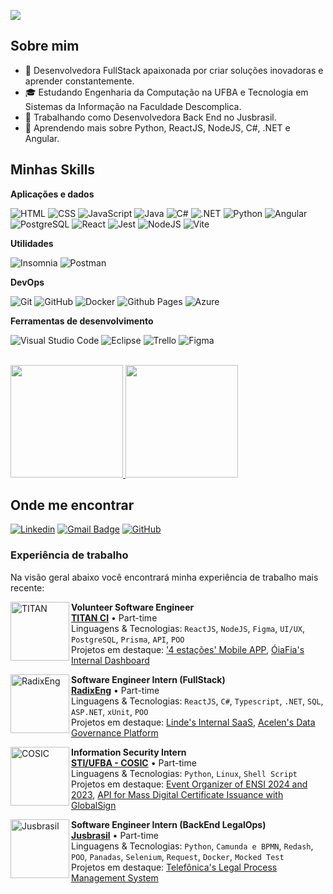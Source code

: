 ![](https://komarev.com/ghpvc/?username=pamellabeca&color=006bed)
## Sobre mim

- 🤔 Desenvolvedora FullStack apaixonada por criar soluções inovadoras e aprender constantemente.
- 🎓 Estudando Engenharia da Computação na UFBA e Tecnologia em Sistemas da Informação na Faculdade Descomplica.
- 💼 Trabalhando como Desenvolvedora Back End no Jusbrasil.
- 🌱 Aprendendo mais sobre Python, ReactJS, NodeJS, C#, .NET e Angular.

## Minhas Skills

**Aplicações e dados**

![HTML](https://img.shields.io/badge/-HTML-333333?style=flat&logo=html5&logoColor=E34F26)
![CSS](https://img.shields.io/badge/-CSS-333333?style=flat&logo=css3&logoColor=1572B6)
![JavaScript](https://img.shields.io/badge/-JavaScript-333333?style=flat&logo=javascript&logoColor=F7DF1E)
![Java](https://img.shields.io/badge/java-333333.svg?style=flat&logo=openjdk&logoColor=%23ED8B00)
![C#](https://img.shields.io/badge/c%23-333333.svg?style=flat&logo=csharp&logoColor=%23239120)
![.NET](https://img.shields.io/badge/-.NET-333333?style=flat&logo=dotnet&logoColor=512BD4)
![Python](https://img.shields.io/badge/-Python-333333?style=flat&logo=python&logoColor=3776AB)
![Angular](https://img.shields.io/badge/-Angular-333333?style=flat&logo=angular&logoColor=DD0031)
![PostgreSQL](https://img.shields.io/badge/-PostgreSQL-333333?style=flat&logo=postgresql&logoColor=336791)
![React](https://img.shields.io/badge/-React-333333?style=flat&logo=react&logoColor=61DAFB)
![Jest](https://img.shields.io/badge/-Jest-333333?style=flat&logo=jest)
![NodeJS](https://img.shields.io/badge/node.js-333333?style=flat&logo=node.js&logoColor=6DA55F)
![Vite](https://img.shields.io/badge/vite-333333.svg?style=flat&logo=vite&logoColor=%23646CFF)

**Utilidades**

![Insomnia](https://img.shields.io/badge/-Insomnia-333333?style=flat&logo=insomnia)
![Postman](https://img.shields.io/badge/-Postman-333333?style=flat&logo=postman)

**DevOps**

![Git](https://img.shields.io/badge/-Git-333333?style=flat&logo=git)
![GitHub](https://img.shields.io/badge/-GitHub-333333?style=flat&logo=github)
![Docker](https://img.shields.io/badge/-Docker-333333?style=flat&logo=docker)
![Github Pages](https://img.shields.io/badge/github%20pages-333333?style=flat&logo=github&logoColor=121013)
![Azure](https://img.shields.io/badge/azure-333333.svg?style=flat&logo=microsoftazure&logoColor=%230072C6)

**Ferramentas de desenvolvimento**

![Visual Studio Code](https://img.shields.io/badge/-Visual%20Studio%20Code-333333?style=flat&logo=visual-studio-code&logoColor=007ACC)
![Eclipse](https://img.shields.io/badge/-Eclipse-333333?style=flat&logo=eclipse-ide&logoColor=2C2255)
![Trello](https://img.shields.io/badge/-Trello-333333?style=flat&logo=trello&logoColor=007ACC)
![Figma](https://img.shields.io/badge/-Figma-333333?style=flat&logo=figma&logoColor=007ACC)


<br/>

<a href="https://github.com/pamellabeca" title="Perfil da Pamella">
  <img height="180em" src="https://github-readme-stats.vercel.app/api?username=pamellabeca&theme=dracula&show_icons=true" />
  <img height="180em" src="https://github-readme-stats.vercel.app/api/top-langs/?username=pamellabeca&layout=compact&langs_count=7&theme=dracula&show_icons=true"/>
</a>

## Onde me encontrar

[![Linkedin](https://img.shields.io/badge/-PamellaSilva-blue?style=flat-square&logo=Linkedin&logoColor=white&link=https://www.linkedin.com/in/pamella-silva-dev/)](https://www.linkedin.com/in/pamella-silva-dev/)
[![Gmail Badge](https://img.shields.io/badge/-mailto:pamellarebecabispo@gmail.com-006bed?style=flat-square&logo=Gmail&logoColor=white&link=mailto:mailto:pamellarebecabispo@gmail.com)](mailto:pamellarebecabispo@gmail.com)
[![GitHub](https://img.shields.io/github/followers/pamellabeca?label=follow&style=social)](https://github.com/pamellabeca)

### Experiência de trabalho

Na visão geral abaixo você encontrará minha experiência de trabalho mais recente:

[<img align="left" height="94px" width="94px" alt="TITAN" src="https://www.titanci.com.br/_next/static/media/LogoFooter.1774f537.svg"/>](https://www.titanci.com.br/)

**Volunteer Software Engineer** \
[**TITAN CI**](https://www.titanci.com.br/) • Part-time \
Linguagens & Tecnologias: `ReactJS`, `NodeJS`, `Figma`, `UI/UX`, `PostgreSQL`, `Prisma`, `API`, `POO`\
Projetos em destaque: ['4 estações' Mobile APP](https://play.google.com/store/apps/details?id=com.app.dados_saude), [ÓiaFia's Internal Dashboard](https://oiafia.com.br/)
<br/>

[<img align="left" height="94px" width="94px" alt="RadixEng" src="https://static.wixstatic.com/media/8e4420_e836a94190814e62aebc479d2cad1c33~mv2.png/v1/crop/x_0,y_0,w_817,h_322/fill/w_410,h_160,al_c,q_85,usm_0.66_1.00_0.01,enc_avif,quality_auto/logo%20Radix%20branca%20ingl%C3%AAs.png"/>](https://radixeng.com.br/)

**Software Engineer Intern (FullStack)** \
[**RadixEng**](https://radixeng.com.br/) • Part-time \
Linguagens & Tecnologias: `ReactJS`, `C#`, `Typescript`, `.NET`, `SQL`, `ASP.NET`, `xUnit`, `POO`\
Projetos em destaque: [Linde's Internal SaaS](https://www.linde.com/), [Acelen's Data Governance Platform](https://www.acelen.com.br/)
<br/>

[<img align="left" height="94px" width="94px" alt="COSIC" src="https://ihac.ufba.br/wp-content/uploads/2018/08/logo-sti-destaque.jpg"/>](https://sti.ufba.br/cosic)

**Information Security Intern** \
[**STI/UFBA - COSIC**](https://sti.ufba.br/cosic) • Part-time \
Linguagens & Tecnologias: `Python`, `Linux`, `Shell Script`\
Projetos em destaque: [Event Organizer of ENSI 2024 and 2023](https://ensi.pop-ba.rnp.br/2024/), [API for Mass Digital Certificate Issuance with GlobalSign]()
<br/>

[<img align="left" height="94px" width="94px" alt="Jusbrasil" src="https://play-lh.googleusercontent.com/-H9V7ZW-nupRgig2lkCGbU37HunliZpDSVdR30UX6D8s3NXZMQISyxwdl5WXM3qOt9Y"/>](https://www.jusbrasil.com.br/)

**Software Engineer Intern (BackEnd LegalOps)** \
[**Jusbrasil**](https://www.jusbrasil.com.br/) • Part-time \
Linguagens & Tecnologias: `Python`, `Camunda e BPMN`, `Redash`, `POO`, `Panadas`, `Selenium`, `Request`, `Docker`, `Mocked Test`  \
Projetos em destaque: [Telefônica's Legal Process Management System](https://www.telefonica.com.br/)
<br/>
<br/>
